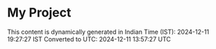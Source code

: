 # My Project

This content is dynamically generated in Indian Time (IST): 2024-12-11 19:27:27 IST
Converted to UTC: 2024-12-11 13:57:27 UTC
